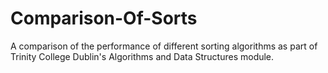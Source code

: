 # Comparison-Of-Sorts

A comparison of the performance of different sorting algorithms as part of Trinity College Dublin's Algorithms and Data Structures module.
